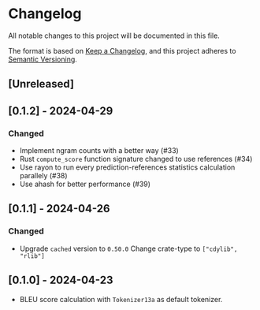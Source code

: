 # Changelog

All notable changes to this project will be documented in this file.

The format is based on [Keep a Changelog](https://keepachangelog.com/en/1.1.0/),
and this project adheres to [Semantic Versioning](https://semver.org/spec/v2.0.0.html).

## [Unreleased]

## [0.1.2] - 2024-04-29


### Changed
- Implement ngram counts with a better way (#33)
- Rust `compute_score` function signature changed to use references (#34)
- Use rayon to run every prediction-references statistics calculation parallely (#38)
- Use ahash for better performance (#39)


## [0.1.1] - 2024-04-26
### Changed
- Upgrade `cached` version to `0.50.0`
Change crate-type to `["cdylib", "rlib"]`

## [0.1.0] - 2024-04-23
- BLEU score calculation with `Tokenizer13a` as default tokenizer.